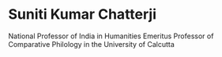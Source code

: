 # Suniti Kumar Chatterji
National Professor of India in Humanities
Emeritus Professor of Comparative Philology in the University of Calcutta